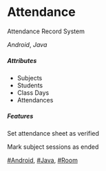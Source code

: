 # Attendance 
Attendance Record System

*Android*, *Java*

##### Attributes
 - Subjects	
 - Students 	
 - Class Days 	
 - Attendances

##### Features
Set attendance sheet as verified

Mark subject sessions as ended

[#Android](https://www.android.com/), [#Java](https://www.java.com/en/), [#Room](https://developer.android.com/topic/libraries/architecture/room)

